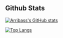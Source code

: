 <!--
**arribass/arribass** is a ✨ _special_ ✨ repository because its `README.md` (this file) appears on your GitHub profile.

Here are some ideas to get you started:

- 🔭 I’m currently working on ...
- 🌱 I’m currently learning ...
- 👯 I’m looking to collaborate on ...
- 🤔 I’m looking for help with ...
- 💬 Ask me about ...
- 📫 How to reach me: ...
- ⚡ Fun fact: ...
-->
## Github Stats
[![Arribass's GitHub stats](https://github-readme-stats-arribas.vercel.app/api?username=arribass&theme=dark&hide_border=true&show_icons=true&hide=contribs,issues)](https://github.com/arribass/github-readme-stats-1)

[![Top Langs](https://github-readme-stats-arribas.vercel.app/api/top-langs/?username=arribass&layout=compact&exclude_repo=github-readme-stats&theme=dark&hide_border=true)](https://github.com/arribass/github-readme-stats-1)
